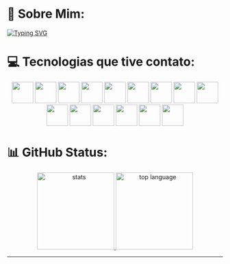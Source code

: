 # 💫 Sobre Mim:
<a href="https://git.io/typing-svg"><img src="https://readme-typing-svg.demolab.com?font=Arial&weight=600&size=30&duration=4000&pause=1000&color=1DD5F7&background=FFA8F400&center=true&width=800&height=80&lines=Oi%2C+meu+nome+%C3%A9+Ronielli;Eu+sou+t%C3%A9cnico+em+desenvolvimento+de+sistemas;Estou+cursando+ADS+na+SPTech;Seja+bem+vindo+ao+meu+GitHub!" alt="Typing SVG" /></a>

# 💻 Tecnologias que tive contato:
<div align="center">
  <img src="https://skillicons.dev/icons?i=html" height="50"/>
  <img src="https://skillicons.dev/icons?i=css" height="50" />
  <img src="https://skillicons.dev/icons?i=sass" height="50"/>
  <img src="https://skillicons.dev/icons?i=js" height="50"/>
  <img src="https://skillicons.dev/icons?i=nodejs" height="50"/>
  <img src="https://skillicons.dev/icons?i=java" height="50"/>
  <img src="https://skillicons.dev/icons?i=lua" height="50"/>
  <img src="https://skillicons.dev/icons?i=mysql" height="50"/>
  <img src="https://skillicons.dev/icons?i=react" height="50"/>
  <img src="https://skillicons.dev/icons?i=cs" height="50"/>
  <img src="https://skillicons.dev/icons?i=dotnet" height="50"/>
  <img src="https://skillicons.dev/icons?i=angular" height="50"/>
  <img src="https://skillicons.dev/icons?i=docker" height="50"/>
  <img src="https://skillicons.dev/icons?i=aws" height="50"/>
  <img src="https://skillicons.dev/icons?i=spring" height="50"/>
</div>

# 📊 GitHub Status:
<div class="description" style="display: inline_block"; align="center">
  <a href="[https://github.com/JoaoManierii](https://github.com/RoniAndradee)">
     <img src="https://github-readme-stats.vercel.app/api?username=RoniAndradee&show_icons=true&theme=dark" alt="stats" height="180px">
     <img src="https://github-readme-stats.vercel.app/api/top-langs/?username=RoniAndradee&layout=compact&theme=dark" alt="top language" height="180px">
  </a>
  </div>
<hr>
